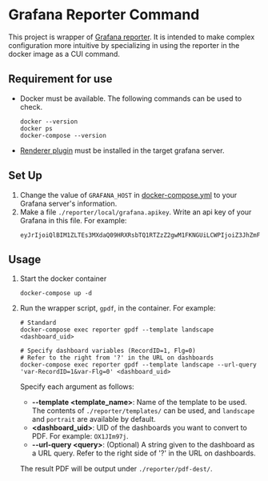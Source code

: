 # Grafana Reporter Command

This project is wrapper of [Grafana reporter](https://github.com/IzakMarais/reporter).
It is intended to make complex configuration more intuitive by specializing in using the reporter in the docker image as a CUI command.

## Requirement for use

- Docker must be available. The following commands can be used to check.

    ```shell
    docker --version
    docker ps
    docker-compose --version
    ```

- [Renderer plugin](https://grafana.com/grafana/plugins/grafana-image-renderer/) must be installed in the target grafana server.
  

## Set Up

1. Change the value of `GRAFANA_HOST` in [docker-compose.yml](./docker-compose.yml) to your Grafana server's information.
2. Make a file `./reporter/local/grafana.apikey`. Write an api key of your Grafana in this file. For example:
    ```plane
    eyJrIjoiQlBIM1ZLTEs3MXdaQ09HRXRsbTQ1RTZzZ2gwM1FKNGUiLCWPIjoiZ3JhZmFuYS1yZXBvc894257d35459aoxfQ==
    ```


## Usage

1. Start the docker container

    ```shell
    docker-compose up -d
    ```

2. Run the wrapper script, `gpdf`, in the container. For example:

    ```shell
    # Standard
    docker-compose exec reporter gpdf --template landscape <dashboard_uid>
    ```
    ```shell
    # Specify dashboard variables (RecordID=1, Flg=0)
    # Refer to the right from '?' in the URL on dashboards
    docker-compose exec reporter gpdf --template landscape --url-query 'var-RecordID=1&var-Flg=0' <dashboard_uid>
    ```

    Specify each argument as follows:

    - **--template <template_name>**: Name of the template to be used. The contents of `./reporter/templates/` can be used, and `landscape` and `portrait` are available by default.
    - **<dashboard_uid>**: UID of the dashboards you want to convert to PDF. For example: `OX1JIm97j`.
    - **--url-query \<query\>**: (Optional) A string given to the dashboard as a URL query. Refer to the right side of '?' in the URL on dashboards.

    The result PDF will be output under `./reporter/pdf-dest/`.
